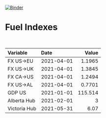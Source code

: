 [![Binder](https://mybinder.org/badge_logo.svg)](https://mybinder.org/v2/gh/AyrtonB/Global-Gas-Prices/master)

# Fuel Indexes

<br>

| Variable     | Date       |    Value |
|:-------------|:-----------|---------:|
| FX US->EU    | 2021-04-01 |   1.1965 |
| FX US->UK    | 2021-04-01 |   1.3845 |
| FX CA->US    | 2021-04-01 |   1.2494 |
| FX US->AL    | 2021-04-01 |   0.7701 |
| GDP US       | 2021-01-01 | 115.514  |
| Alberta Hub  | 2021-02-01 |   3      |
| Victoria Hub | 2021-05-31 |   6.07   |
